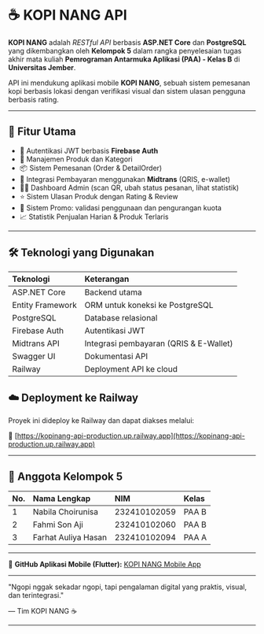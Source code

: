 # ☕ KOPI NANG API

**KOPI NANG** adalah *RESTful API* berbasis **ASP.NET Core** dan **PostgreSQL** yang dikembangkan oleh **Kelompok 5** dalam rangka penyelesaian tugas akhir mata kuliah **Pemrograman Antarmuka Aplikasi (PAA) - Kelas B** di **Universitas Jember**.

API ini mendukung aplikasi mobile **KOPI NANG**, sebuah sistem pemesanan kopi berbasis lokasi dengan verifikasi visual dan sistem ulasan pengguna berbasis rating.

-----

## 📌 Fitur Utama

  * 🔐 Autentikasi JWT berbasis **Firebase Auth**
  * 🛒 Manajemen Produk dan Kategori
  * 📦 Sistem Pemesanan (Order & DetailOrder)
  * 🧾 Integrasi Pembayaran menggunakan **Midtrans** (QRIS, e-wallet)
  * 🧑‍🍳 Dashboard Admin (scan QR, ubah status pesanan, lihat statistik)
  * ⭐ Sistem Ulasan Produk dengan Rating & Review
  * 🎁 Sistem Promo: validasi penggunaan dan pengurangan kuota
  * 📈 Statistik Penjualan Harian & Produk Terlaris

-----

## 🛠️ Teknologi yang Digunakan

| Teknologi         | Keterangan                                 |
| :---------------- | :----------------------------------------- |
| ASP.NET Core      | Backend utama                              |
| Entity Framework  | ORM untuk koneksi ke PostgreSQL            |
| PostgreSQL        | Database relasional                        |
| Firebase Auth     | Autentikasi JWT                            |
| Midtrans API      | Integrasi pembayaran (QRIS & E-Wallet)    |
| Swagger UI        | Dokumentasi API                            |
| Railway           | Deployment API ke cloud                    |



## ☁️ Deployment ke Railway

Proyek ini dideploy ke Railway dan dapat diakses melalui:

🔗 [https://kopinang-api-production.up.railway.app](https://kopinang-api-production.up.railway.app)

-----

## 👥 Anggota Kelompok 5

| No. | Nama Lengkap        | NIM          | Kelas   |
| :-- | :------------------ | :----------- | :------ |
| 1   | Nabila Choirunisa   | 232410102059 | PAA B   |
| 2   | Fahmi Son Aji       | 232410102060 | PAA B   |
| 3   | Farhat Auliya Hasan | 232410102094 | PAA A   |

-----

🐙 **GitHub Aplikasi Mobile (Flutter):** [KOPI NANG Mobile App](https://github.com/nabilagx/aplikasi-kopi-nang.git)

-----

"Ngopi nggak sekadar ngopi, tapi pengalaman digital yang praktis, visual, dan terintegrasi."

— Tim KOPI NANG ☕

-----
